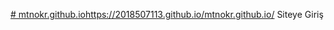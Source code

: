 [# mtnokr.github.io](https://2018507113.github.io/mtnokr.github.io/)https://2018507113.github.io/mtnokr.github.io/
Siteye Giriş
